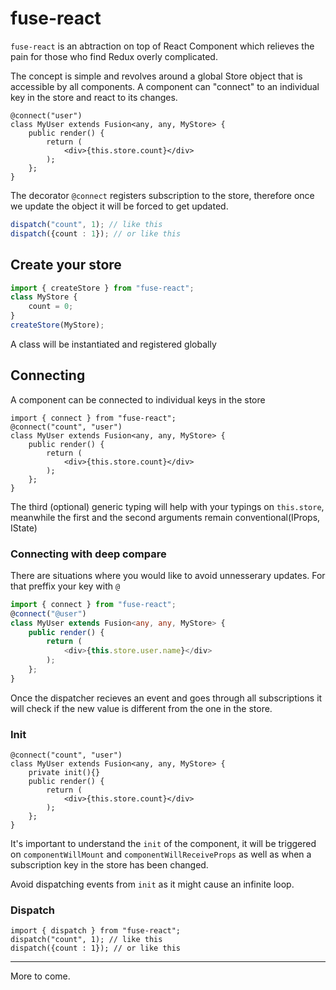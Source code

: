 # fuse-react

`fuse-react` is an abtraction on top of React Component which relieves the pain for those who find Redux overly complicated.

The concept is simple and revolves around a global Store object that is accessible by all components.
A component can "connect" to an individual key in the store and react to its changes.

```tsx
@connect("user")
class MyUser extends Fusion<any, any, MyStore> {
    public render() {
        return (
            <div>{this.store.count}</div>
        );
    };
}
```

The decorator `@connect` registers subscription to the store, therefore once we update the object it will be forced to get updated.

```ts
dispatch("count", 1); // like this
dispatch({count : 1}); // or like this
```

## Create your store

```ts
import { createStore } from "fuse-react";
class MyStore {
    count = 0;
}
createStore(MyStore);
```

A class will be instantiated and registered globally

## Connecting

A component can be connected to individual keys in the store
```tsx
import { connect } from "fuse-react";
@connect("count", "user")
class MyUser extends Fusion<any, any, MyStore> {
    public render() {
        return (
            <div>{this.store.count}</div>
        );
    };
}
```

The third (optional) generic typing will help with your typings on `this.store`, meanwhile the first and the second arguments remain conventional(IProps, IState)

### Connecting with deep compare

There are situations where you would like to avoid unnesserary updates. For that preffix your key with `@`

```ts
import { connect } from "fuse-react";
@connect("@user")
class MyUser extends Fusion<any, any, MyStore> {
    public render() {
        return (
            <div>{this.store.user.name}</div>
        );
    };
}
```

Once the dispatcher recieves an event and goes through all subscriptions it will check if the new value is different from the one in the store.

### Init

```tsx
@connect("count", "user")
class MyUser extends Fusion<any, any, MyStore> {
    private init(){}
    public render() {
        return (
            <div>{this.store.count}</div>
        );
    };
}
```

It's important to understand the `init` of the component, it will be triggered on `componentWillMount` and `componentWillReceiveProps` as well as when a subscription key in the store has been changed.

Avoid dispatching events from `init` as it might cause an infinite loop.

### Dispatch

```tsx
import { dispatch } from "fuse-react";
dispatch("count", 1); // like this
dispatch({count : 1}); // or like this
```



---
More to come.
